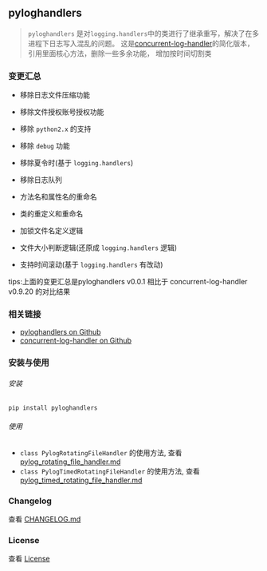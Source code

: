 

## pyloghandlers


> `pyloghandlers` 是对`logging.handlers`中的类进行了继承重写，解决了在多进程下日志写入混乱的问题。 
这是[concurrent-log-handler](https://github.com/Preston-Landers/concurrent-log-handler)的简化版本，
引用里面核心方法，删除一些多余功能， 增加按时间切割类


### 变更汇总


- 移除日志文件压缩功能
- 移除文件授权账号授权功能
- 移除 `python2.x` 的支持
- 移除 `debug` 功能
- 移除夏令时(基于 `logging.handlers`)
- 移除日志队列


- 方法名和属性名的重命名
- 类的重定义和重命名
- 加锁文件名定义逻辑
- 文件大小判断逻辑(还原成 `logging.handlers` 逻辑)


- 支持时间滚动(基于 `logging.handlers` 有改动)

tips:上面的变更汇总是pyloghandlers v0.0.1 相比于 concurrent-log-handler v0.9.20 的对比结果  



### 相关链接

- [pyloghandlers on Github](https://github.com/ugvibib/pyloghandlers)
- [concurrent-log-handler on Github](https://github.com/Preston-Landers/concurrent-log-handler)


### 安装与使用

###### 安装

~~~linux
pip install pyloghandlers
~~~

###### 使用

- `class PylogRotatingFileHandler` 的使用方法, 查看 [pylog_rotating_file_handler.md](https://github.com/ugvibib/pyloghandlers/blob/master/docs/pylog_rotating_file_handler.md)
- `class PylogTimedRotatingFileHandler` 的使用方法, 查看 [pylog_timed_rotating_file_handler.md](https://github.com/ugvibib/pyloghandlers//blob/master/docs/pylog_timed_rotating_file_handler.md)


### Changelog

查看 [CHANGELOG.md](https://github.com/ugvibib/pyloghandlers/blob/master/CHANGELOG.md)


### License

查看 [License](https://github.com/ugvibib/pyloghandlers/blob/master/LICENSE)


